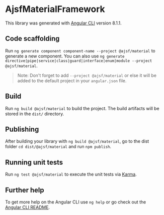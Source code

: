 # AjsfMaterialFramework

This library was generated with [Angular CLI](https://github.com/angular/angular-cli) version 8.1.1.

## Code scaffolding

Run `ng generate component component-name --project @ajsf/material` to generate a new component. You can also use `ng generate directive|pipe|service|class|guard|interface|enum|module --project @ajsf/material`.
> Note: Don't forget to add `--project @ajsf/material` or else it will be added to the default project in your `angular.json` file. 

## Build

Run `ng build @ajsf/material` to build the project. The build artifacts will be stored in the `dist/` directory.

## Publishing

After building your library with `ng build @ajsf/material`, go to the dist folder `cd dist/@ajsf/material` and run `npm publish`.

## Running unit tests

Run `ng test @ajsf/material` to execute the unit tests via [Karma](https://karma-runner.github.io).

## Further help

To get more help on the Angular CLI use `ng help` or go check out the [Angular CLI README](https://github.com/angular/angular-cli/blob/master/README.md).
